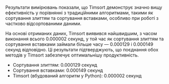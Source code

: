 Результати вимірювань показали, що Timsort демонструє значно вищу ефективність у порівнянні з традиційними алгоритмами, такими як сортування злиттям та сортування вставками, особливо при роботі з частково відсортованими даними.

На основі отриманих даних, Timsort виявився найшвидшим, з часом виконання всього 0.000002 секунд, у той час як сортування злиттям та сортування вставками займали більше часу — 0.000129 і 0.000149 секунд відповідно. Ці результати підтверджують, що поєднання обох методів у Timsort забезпечує оптимальнішу продуктивність.

- Сортування злиттям: 0.000129 секунд
- Сортування вставками: 0.000149 секунд
- Timsort (вбудований алгоритм у Python): 0.000002 секунд

